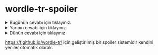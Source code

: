 # wordle-tr-spoiler

<details>
  <summary>Bugünün cevabı için tıklayınız.</summary>
  <br>
    <b> irfan </b>
</details>

<details>
  <summary>Yarının cevabı için tıklayınız</summary>
  <br>
   <b> kumsu </b>
</details>

<details>
  <summary>Dünün cevabı için tıklayınız </summary>
  <br>
  <b> ırmak </b>
</details>

https://f.github.io/wordle-tr/ için geliştirilmiş bir spoiler sistemidir kendini yeniler otomatik olarak.

